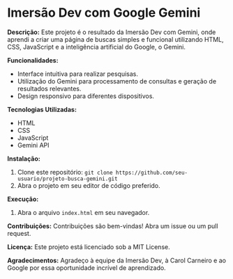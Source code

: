 # Imersão Dev com Google Gemini

**Descrição:**
Este projeto é o resultado da Imersão Dev com Gemini, onde aprendi a criar uma página de buscas simples e funcional utilizando HTML, CSS, JavaScript e a inteligência artificial do Google, o Gemini.

**Funcionalidades:**
* Interface intuitiva para realizar pesquisas.
* Utilização do Gemini para processamento de consultas e geração de resultados relevantes.
* Design responsivo para diferentes dispositivos.

**Tecnologias Utilizadas:**
* HTML
* CSS
* JavaScript
* Gemini API

**Instalação:**
1. Clone este repositório: `git clone https://github.com/seu-usuario/projeto-busca-gemini.git`
2. Abra o projeto em seu editor de código preferido.

**Execução:**
1. Abra o arquivo `index.html` em seu navegador.

**Contribuições:**
Contribuições são bem-vindas! Abra um issue ou um pull request.

**Licença:**
Este projeto está licenciado sob a MIT License.

**Agradecimentos:**
Agradeço à equipe da Imersão Dev, à Carol Carneiro e ao Google por essa oportunidade incrível de aprendizado.
